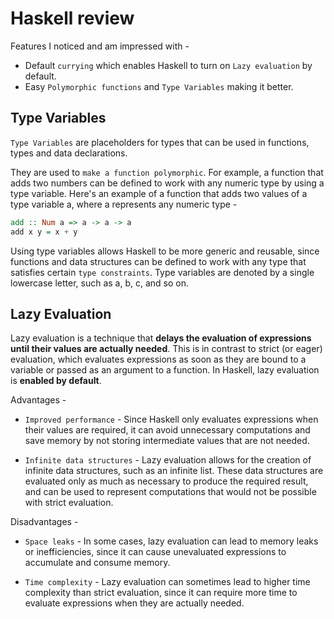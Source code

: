 # Haskell review

Features I noticed and am impressed with -

- Default `currying` which enables Haskell to turn on `Lazy evaluation` by default.
- Easy `Polymorphic functions` and `Type Variables` making it better.

## Type Variables

`Type Variables` are placeholders for types that can be used in functions, types and data declarations.

They are used to `make a function polymorphic`. For example, a function that adds two numbers can be defined to work with any numeric type by using a type variable. Here's an example of a function that adds two values of a type variable a, where a represents any numeric type -

```hs
add :: Num a => a -> a -> a
add x y = x + y
```

Using type variables allows Haskell to be more generic and reusable, since functions and data structures can be defined to work with any type that satisfies certain `type constraints`. Type variables are denoted by a single lowercase letter, such as a, b, c, and so on.

## Lazy Evaluation

Lazy evaluation is a technique that **delays the evaluation of expressions until their values are actually needed**. This is in contrast to strict (or eager) evaluation, which evaluates expressions as soon as they are bound to a variable or passed as an argument to a function. In Haskell, lazy evaluation is **enabled by default**.

Advantages -

- `Improved performance` - Since Haskell only evaluates expressions when their values are required, it can avoid unnecessary computations and save memory by not storing intermediate values that are not needed.

- `Infinite data structures` - Lazy evaluation allows for the creation of infinite data structures, such as an infinite list. These data structures are evaluated only as much as necessary to produce the required result, and can be used to represent computations that would not be possible with strict evaluation.

Disadvantages -

- `Space leaks` - In some cases, lazy evaluation can lead to memory leaks or inefficiencies, since it can cause unevaluated expressions to accumulate and consume memory.

- `Time complexity` - Lazy evaluation can sometimes lead to higher time complexity than strict evaluation, since it can require more time to evaluate expressions when they are actually needed.